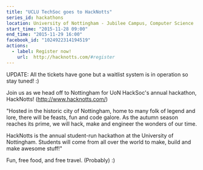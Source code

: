 ```yaml
---
title: "UCLU TechSoc goes to HackNotts"
series_id: hackathons
location: University of Nottingham - Jubilee Campus, Computer Science 
start_time: "2015-11-28 09:00"
end_time: "2015-11-29 16:00"
facebook_id: "1024922314194519"
actions:
  - label: Register now!
    url:  http://hacknotts.com/#register
---
```


UPDATE: All the tickets have gone but a waitlist system is in operation so stay tuned! :)

Join us as we head off to Nottingham for UoN HackSoc's annual hackathon, HackNotts! (<http://www.hacknotts.com/>)

"Hosted in the historic city of Nottingham, home to many folk of legend and lore, there will be feasts, fun and code galore. As the autumn season reaches its prime, we will hack, make and engineer the wonders of our time.

HackNotts is the annual student-run hackathon at the University of Nottingham. Students will come from all over the world to make, build and make awesome stuff!"

Fun, free food, and free travel. (Probably) :)
